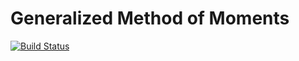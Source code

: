 # Generalized Method of Moments

[![Build Status](https://api.travis-ci.org/gragusa/GMM.jl.svg?branch=master)](https://travis-ci.org/gragusa/GMM.jl)


